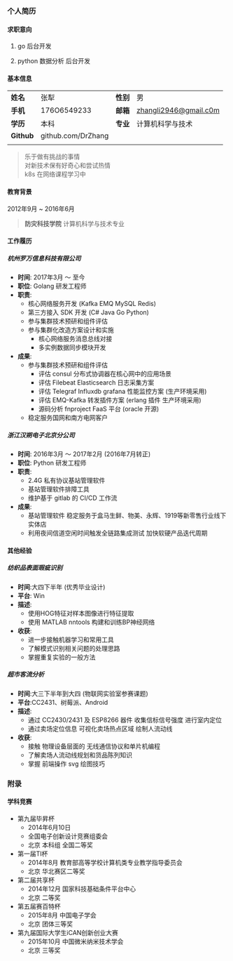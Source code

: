 ### 个人简历

#### 求职意向

1. go 后台开发

1. python 数据分析 后台开发

#### 基本信息

|||||
|:---|:---|:---|:---|
|**姓名**|张犁|**性别**|男|
|**手机**|176O6549233|**邮箱**|zhangli2946@gmail.c0m|
|**学历**|本科|**专业**|计算机科学与技术|
|**Github**|github.com/DrZhang|||
|||||

> 乐于做有挑战的事情  
> 对新技术保有好奇心和尝试热情  
> k8s 在网络课程学习中  

#### 教育背景

2012年9月 ~ 2016年6月
> **防灾科技学院** 计算机科学与技术专业

#### 工作履历

##### 杭州罗万信息科技有限公司

- **时间**: 2017年3月 ～ 至今
- **职位**: Golang 研发工程师
- **职责**:
  - 核心网络服务开发 (Kafka EMQ MySQL Redis)
  - 第三方接入 SDK 开发 (C# Java Go Python)
  - 参与集群技术预研和组件评估
  - 参与集群化改造方案设计和实施
    - 核心网络服务消息总线对接
    - 多实例数据同步模块开发
- **成果**:
  - 参与集群技术预研和组件评估
    - 评估 consul 分布式协调器在核心网中的应用场景
    - 评估 Filebeat Elasticsearch 日志采集方案
    - 评估 Telegraf Influxdb grafana 性能监控方案 (生产环境采用)
    - 评估 EMQ-Kafka 转发插件方案 (erlang 插件 生产环境采用)
    - 源码分析 fnproject FaaS 平台 (oracle 开源) 
  - 稳定服务国网和南方电网客户

##### 浙江汉朔电子北京分公司

- **时间**: 2016年3月 ～ 2017年2月 (2016年7月转正)
- **职位**: Python 研发工程师
- **职责**:
  - 2.4G 私有协议基站管理软件
  - 基站管理软件排障工具
  - 维护基于 gitlab 的 CI/CD 工作流
- **成果**:
  - 基站管理软件 稳定服务于盒马生鲜、物美、永辉、1919等新零售行业线下实体店
  - 利用夜间信道空闲时间触发全链路集成测试 加快软硬产品迭代周期

#### 其他经验

##### 纺织品表面瑕疵识别

- **时间**:大四下半年 (优秀毕业设计)
- **平台**: Win
- **描述**:
  - 使用HOG特征对样本图像进行特征提取
  - 使用 MATLAB nntools 构建和训练BP神经网络
- **收获**:
  - 进一步接触机器学习和常用工具
  - 了解模式识别相关问题的处理思路
  - 掌握重复实验的一般方法

##### 超市客流分析

- **时间**:大三下半年到大四 (物联网实验室参赛课题)
- **平台**:CC2431、树莓派、Android
- **描述**:
  - 通过 CC2430/2431 及 ESP8266 器件 收集信标信号强度 进行室内定位
  - 通过卖场定位信息 可视化卖场热点区域 绘制人流动线
- **收获**:
  - 接触 物理设备层面的 无线通信协议和单片机编程
  - 了解卖场人流动线规划和货品陈列知识
  - 掌握 前端操作 svg 绘图技巧

### 附录

#### 学科竞赛

- 第九届毕昇杯
  - 2014年6月10日
  - 全国电子创新设计竞赛组委会
  - 北京 本科组 全国二等奖
- 第一届TI杯
  - 2014年8月 教育部高等学校计算机类专业教学指导委员会
  - 北京 华北赛区二等奖
- 第二届共享杯
  - 2014年12月 国家科技基础条件平台中心
  - 北京 二等奖
- 第五届赛百特杯
  - 2015年8月 中国电子学会
  - 北京 团体三等奖
- 第九届国际大学生iCAN创新创业大赛
  - 2015年10月 中国微米纳米技术学会
  - 北京 三等奖
